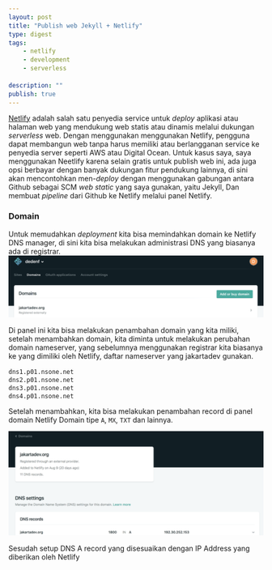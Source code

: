 ```yaml
---
layout: post
title: "Publish web Jekyll + Netlify"
type: digest
tags: 
    - netlify
    - development
    - serverless

description: ""
publish: true
---
```


[Netlify](https://www.netlify.com/) adalah salah satu penyedia service untuk *deploy* aplikasi atau halaman web yang mendukung web statis atau dinamis melalui dukungan *serverless* web. Dengan menggunakan menggunakan Netlify, pengguna dapat membangun web tanpa harus memiliki atau berlangganan service ke penyedia server seperti AWS atau Digital Ocean.
Untuk kasus saya, saya menggunakan Neetlify karena selain gratis untuk publish web ini, ada juga opsi berbayar dengan banyak dukungan fitur pendukung lainnya, di sini akan mencontohkan men-*deploy* dengan menggunakan gabungan antara Github sebagai SCM *web static* yang saya gunakan, yaitu Jekyll, Dan membuat *pipeline* dari Github ke Netlify melalui panel Netlify.

### Domain
Untuk memudahkan *deployment* kita bisa memindahkan domain ke Netlify DNS manager, di sini kita bisa melakukan administrasi DNS yang biasanya ada di registrar. 
![](/public/images/posts/netlify/dns-panel.png)

Di panel ini kita bisa melakukan penambahan domain yang kita miliki, setelah menambahkan domain, kita diminta untuk melakukan perubahan domain nameserver, yang sebelumnya menggunakan registrar kita biasanya ke yang dimiliki oleh Netlify, daftar nameserver yang jakartadev gunakan.

```
dns1.p01.nsone.net
dns2.p01.nsone.net
dns3.p01.nsone.net
dns4.p01.nsone.net
```

Setelah menambahkan, kita bisa melakukan penambahan record di panel domain Netlify Domain tipe `A`, `MX`, `TXT` dan lainnya.

![](/public/images/posts/netlify/domain.png)

Sesudah setup DNS A record yang disesuaikan dengan IP Address yang diberikan oleh Netlify